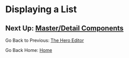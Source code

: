 # Displaying a List

## Next Up: [Master/Detail Components](master-detail-components.md)

Go Back to Previous: [The Hero Editor](the-hero-editor.md)

Go Back Home: [Home](../README.md)